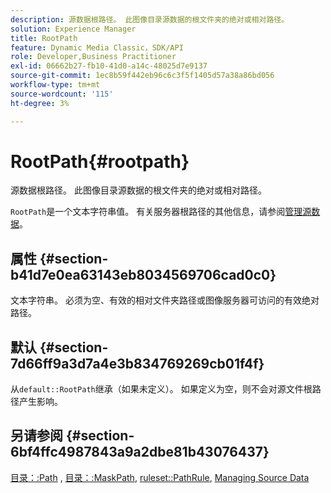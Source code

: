 ```yaml
---
description: 源数据根路径。 此图像目录源数据的根文件夹的绝对或相对路径。
solution: Experience Manager
title: RootPath
feature: Dynamic Media Classic，SDK/API
role: Developer,Business Practitioner
exl-id: 06662b27-fb10-41d0-a14c-48025d7e9137
source-git-commit: 1ec8b59f442eb96c6c3f5f1405d57a38a86bd056
workflow-type: tm+mt
source-wordcount: '115'
ht-degree: 3%

---
```


# RootPath{#rootpath}

源数据根路径。 此图像目录源数据的根文件夹的绝对或相对路径。

`RootPath`是一个文本字符串值。 有关服务器根路径的其他信息，请参阅[管理源数据](../../../../../is-api/image-serving-api-ref/c-configuration-and-administration/c-managing-content/r-source-data.md#reference-4eebd51b2db2401c90be771d3382329e)。

## 属性 {#section-b41d7e0ea63143eb8034569706cad0c0}

文本字符串。 必须为空、有效的相对文件夹路径或图像服务器可访问的有效绝对路径。

## 默认 {#section-7d66ff9a3d7a4e3b834769269cb01f4f}

从`default::RootPath`继承（如果未定义）。 如果定义为空，则不会对源文件根路径产生影响。

## 另请参阅 {#section-6bf4ffc4987843a9a2dbe81b43076437}

[目录：:Path](/help/aem-is-ir-api/is-api/image-catalog/image-serving-api-ref/c-image-catalog-reference/c-image-svg-data-reference/c-image-data-reference/r-path-cat.md) ,  [目录：:MaskPath](/help/aem-is-ir-api/is-api/image-catalog/image-serving-api-ref/c-image-catalog-reference/c-image-svg-data-reference/c-image-data-reference/r-maskpath-cat.md),   [ruleset::PathRule](../../../../../is-api/image-catalog/image-serving-api-ref/c-image-catalog-reference/c-rule-set-reference/c-rule-set-reference.md#concept-3e5058cf3507470b82cac638df23ea8e),  [Managing Source Data](../../../../../is-api/image-serving-api-ref/c-configuration-and-administration/c-managing-content/r-source-data.md#reference-4eebd51b2db2401c90be771d3382329e)
